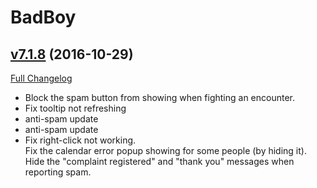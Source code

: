 # BadBoy

## [v7.1.8](https://github.com/funkydude/BadBoy/tree/v7.1.8) (2016-10-29) [](#top)
[Full Changelog](https://github.com/funkydude/BadBoy/compare/v7.1.7...v7.1.8)

-   Block the spam button from showing when fighting an encounter.  
-   Fix tooltip not refreshing  
-   anti-spam update  
-   anti-spam update  
-   Fix right-click not working.  
    Fix the calendar error popup showing for some people (by hiding it).  
    Hide the "complaint registered" and "thank you" messages when reporting spam.  
